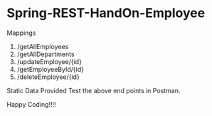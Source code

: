 # Spring-REST-HandOn-Employee

Mappings
1. /getAllEmployees
2. /getAllDepartments
3. /updateEmployee/{id}
4. /getEmployeeById/{id}
5. /deleteEmployee/{id}

Static Data Provided
Test the above end points in Postman.

Happy Coding!!!!
